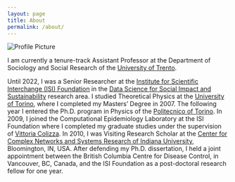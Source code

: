 ```yaml
---
layout: page
title: About
permalink: /about/
---
```


<img src="{{ site.url }}/assets/talk_pic.jpg" title="Profile Picture" class="profile">


I am currently a tenure-track Assistant Professor at the Department of Sociology and Social Research of the [University of Trento](https://www.sociologia.unitn.it/en). 

Until 2022, I was a Senior Researcher at the [Institute for Scientific Interchange (ISI) Foundation](http://www.isi.it) in the [Data Science for Social Impact and Sustainability](https://www.isi.it/en/research/data-science-for-social-impact-and-sustainability) research area. 
I studied Theoretical Physics at the [University of Torino](http://unito.it), where I completed my Masters’ Degree in 2007. The following year I entered the Ph.D. program in Physics of the [Politecnico of Torino](http://www.polito.it).
In 2009, I joined the Computational Epidemiology Laboratory at the ISI Foundation where I completed my graduate studies under the supervision of [Vittoria Colizza](http://www.epicx-lab.com).
In 2010, I was Visiting Research Scholar at the [Center for Complex Networks and Systems Research of Indiana University](http://cnets.indiana.edu/), Bloomington, IN, USA. After defending my Ph.D. dissertation, I held a joint appointment between the British Columbia Centre for Disease Control, in Vancouver, BC, Canada, and the ISI Foundation as a post-doctoral research fellow for one year.

